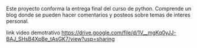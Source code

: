Este proyecto conforma la entrega final del curso de python. Comprende un blog donde se pueden hacer comentarios y posteos sobre temas de interes personal. 



link video demotrativo https://drive.google.com/file/d/1V__mgKq0yJJ-BAJ_SHsB4XpBe_tAsGK7/view?usp=sharing 